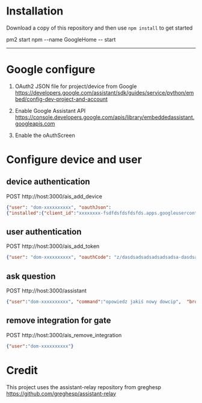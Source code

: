 # Installation

Download a copy of this repository and then use `npm install` to get started

pm2 start npm --name GoogleHome -- start

---

# Google configure

1. OAuth2 JSON file for project/device from Google
https://developers.google.com/assistant/sdk/guides/service/python/embed/config-dev-project-and-account

2. Enable Google Assistant API
https://console.developers.google.com/apis/library/embeddedassistant.googleapis.com

3. Enable the oAuthScreen


# Configure device and user

## device authentication
POST http://host:3000/ais_add_device

```json
{"user": "dom-xxxxxxxxxx", "oauthJson":
{"installed":{"client_id":"xxxxxxxx-fsdfdsfdsfdsfds.apps.googleusercontent.com","project_id":"ai-speaker-fsdfsdfsdf ","auth_uri":"https://accounts.google.com/o/oauth2/auth","token_uri":"https://accounts.google.com/o/oauth2/token","auth_provider_x509_cert_url":"https://www.googleapis.com/oauth2/v1/certs","client_secret":"uGJYidEoSH6RaFOjuk58X5k3","redirect_uris":["urn:ietf:wg:oauth:2.0:oob","http://localhost"]}})

```


## user authentication

POST http://host:3000/ais_add_token

```json
{"user": "dom-xxxxxxxxxx", "oauthCode": "z/dasdsadsadsadsadsadsa-dasdsadwqwqwqqwwqwww"}

```


## ask question

POST http://host:3000/assistant

```json
{"user":"dom-xxxxxxxxxx", "command":"opowiedz jakiś nowy dowcip",  "broadcast":"false", "converse": "true"}
```


## remove integration for gate

POST http://host:3000/ais_remove_integration

```json
{"user":"dom-xxxxxxxxxx"}
```


# Credit
This project uses the assistant-relay repository from greghesp
https://github.com/greghesp/assistant-relay
